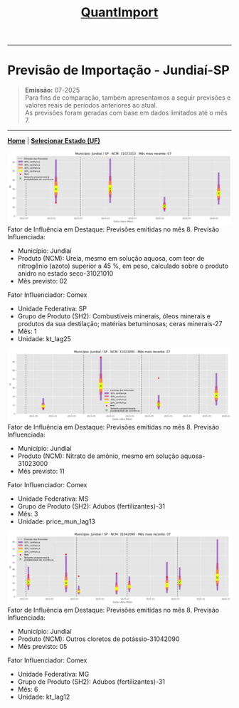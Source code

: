 <header>
<h1><a href="https://quantimportbrazil.github.io/Sobre/">QuantImport</a></h1>
</header>

---

# Previsão de Importação - Jundiaí-SP

> **Emissão:** 07-2025  
> Para fins de comparação, também apresentamos a seguir previsões e valores reais de períodos anteriores ao atual.  
> As previsões foram geradas com base em dados limitados até o mês 7.

---

**[Home](https://quantimportbrazil.github.io/Sobre/)** | **[Selecionar Estado (UF)](https://quantimportbrazil.github.io/Unidades_Federativas/)**


![Gráfico de Previsão](31021010.png)
Fator de Influência em Destaque:
Previsões emitidas no mês 8.
Previsão Influenciada:
- Município: Jundiaí
- Produto (NCM): Ureia, mesmo em solução aquosa, com teor de nitrogênio (azoto) superior a 45 %, em peso, calculado sobre o produto anidro no estado seco-31021010 
- Mês previsto: 02


Fator Influenciador: Comex
- Unidade Federativa: SP
- Grupo de Produto (SH2): Combustíveis minerais, óleos minerais e produtos da sua destilação; matérias betuminosas; ceras minerais-27 
- Mês: 1
- Unidade: kt_lag25







![Gráfico de Previsão](31023000.png)
Fator de Influência em Destaque:
Previsões emitidas no mês 8.
Previsão Influenciada:
- Município: Jundiaí
- Produto (NCM): Nitrato de amônio, mesmo em solução aquosa-31023000 
- Mês previsto: 11


Fator Influenciador: Comex
- Unidade Federativa: MS
- Grupo de Produto (SH2): Adubos (fertilizantes)-31 
- Mês: 3
- Unidade: price_mun_lag13







![Gráfico de Previsão](31042090.png)
Fator de Influência em Destaque:
Previsões emitidas no mês 8.
Previsão Influenciada:
- Município: Jundiaí
- Produto (NCM): Outros cloretos de potássio-31042090 
- Mês previsto: 05


Fator Influenciador: Comex
- Unidade Federativa: MG
- Grupo de Produto (SH2): Adubos (fertilizantes)-31 
- Mês: 6
- Unidade: kt_lag12





